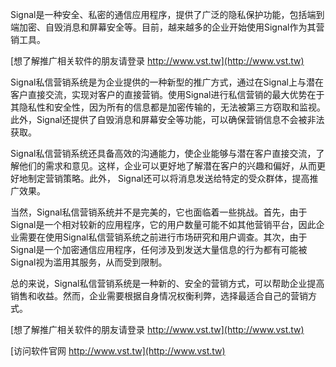 Signal是一种安全、私密的通信应用程序，提供了广泛的隐私保护功能，包括端到端加密、自毁消息和屏幕安全等。目前，越来越多的企业开始使用Signal作为其营销工具。

[想了解推广相关软件的朋友请登录 http://www.vst.tw](http://www.vst.tw)

Signal私信营销系统是为企业提供的一种新型的推广方式，通过在Signal上与潜在客户直接交流，实现对客户的直接营销。使用Signal进行私信营销的最大优势在于其隐私性和安全性，因为所有的信息都是加密传输的，无法被第三方窃取和监视。此外，Signal还提供了自毁消息和屏幕安全等功能，可以确保营销信息不会被非法获取。

Signal私信营销系统还具备高效的沟通能力，使企业能够与潜在客户直接交流，了解他们的需求和意见。这样，企业可以更好地了解潜在客户的兴趣和偏好，从而更好地制定营销策略。此外， Signal还可以将消息发送给特定的受众群体，提高推广效果。

当然，Signal私信营销系统并不是完美的，它也面临着一些挑战。首先，由于Signal是一个相对较新的应用程序，它的用户数量可能不如其他营销平台，因此企业需要在使用Signal私信营销系统之前进行市场研究和用户调查。其次，由于Signal是一个加密通信应用程序，任何涉及到发送大量信息的行为都有可能被Signal视为滥用其服务，从而受到限制。

总的来说，Signal私信营销系统是一种新的、安全的营销方式，可以帮助企业提高销售和收益。然而，企业需要根据自身情况权衡利弊，选择最适合自己的营销方式。

[想了解推广相关软件的朋友请登录 http://www.vst.tw](http://www.vst.tw)


[访问软件官网 http://www.vst.tw](http://www.vst.tw)
